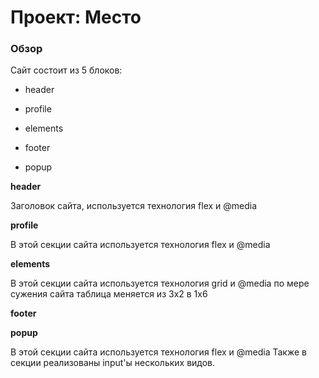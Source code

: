 # Проект: Место

### Обзор
Сайт состоит из 5 блоков:
* header 
* profile
* elements
* footer

* popup 

**header**

Заголовок сайта, используется технология flex и @media

**profile**

В этой секции сайта используется технология flex и @media

**elements**

В этой секции сайта используется технология grid и @media
по мере сужения сайта таблица меняется из 3х2 в 1х6

**footer**



**popup**

В этой секции сайта используется технология flex и @media
Также в секции реализованы input'ы нескольких видов.


